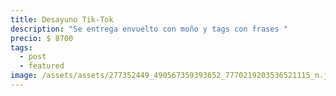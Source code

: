 ```yaml
---
title: Desayuno Tik-Tok
description: "Se entrega envuelto con moño y tags con frases "
precio: $ 8700
tags:
  - post
  - featured
image: /assets/assets/277352449_490567359393652_7770219203536521115_n.jpg
---
```

